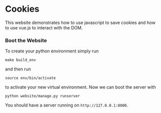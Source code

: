 # Cookies
This website demonstrates how to use javascript to save
cookies and how to use vue.js to interact with the DOM.

### Boot the Website
To create your python environment simply run
```
make build_env
```
and then run
```
source env/bin/activate
```
to activate your new virtual environment. Now we can
boot the server with
```
python website/manage.py runserver
```
You should have a server running on `http://127.0.0.1:8000`.
